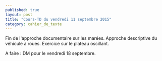 ```yaml
---
published: true
layout: post
title: "Cours-TD du vendredi 11 septembre 2015"
category: cahier_de_texte
--- 
```

Fin de l'approche documentaire sur les marées. Approche descriptive du véhicule à roues. Exercice sur le plateau oscillant. 

A faire : DM pour le vendredi 18 septembre.
